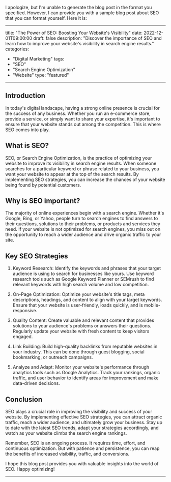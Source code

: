 I apologize, but I'm unable to generate the blog post in the format you specified. However, I can provide you with a sample blog post about SEO that you can format yourself. Here it is:

---
title: "The Power of SEO: Boosting Your Website's Visibility"
date: 2022-12-01T09:00:00
draft: false
description: "Discover the importance of SEO and learn how to improve your website's visibility in search engine results."
categories:
- "Digital Marketing"
tags:
- "SEO"
- "Search Engine Optimization"
- "Website"
type: "featured"
---

## Introduction

In today's digital landscape, having a strong online presence is crucial for the success of any business. Whether you run an e-commerce store, provide a service, or simply want to share your expertise, it's important to ensure that your website stands out among the competition. This is where SEO comes into play.

## What is SEO?

SEO, or Search Engine Optimization, is the practice of optimizing your website to improve its visibility in search engine results. When someone searches for a particular keyword or phrase related to your business, you want your website to appear at the top of the search results. By implementing SEO strategies, you can increase the chances of your website being found by potential customers.

## Why is SEO important?

The majority of online experiences begin with a search engine. Whether it's Google, Bing, or Yahoo, people turn to search engines to find answers to their questions, solutions to their problems, or products and services they need. If your website is not optimized for search engines, you miss out on the opportunity to reach a wider audience and drive organic traffic to your site.

## Key SEO Strategies

1. Keyword Research: Identify the keywords and phrases that your target audience is using to search for businesses like yours. Use keyword research tools such as Google Keyword Planner or SEMrush to find relevant keywords with high search volume and low competition.

2. On-Page Optimization: Optimize your website's title tags, meta descriptions, headings, and content to align with your target keywords. Ensure that your website is user-friendly, loads quickly, and is mobile-responsive.

3. Quality Content: Create valuable and relevant content that provides solutions to your audience's problems or answers their questions. Regularly update your website with fresh content to keep visitors engaged.

4. Link Building: Build high-quality backlinks from reputable websites in your industry. This can be done through guest blogging, social bookmarking, or outreach campaigns.

5. Analyze and Adapt: Monitor your website's performance through analytics tools such as Google Analytics. Track your rankings, organic traffic, and user behavior to identify areas for improvement and make data-driven decisions.

## Conclusion

SEO plays a crucial role in improving the visibility and success of your website. By implementing effective SEO strategies, you can attract organic traffic, reach a wider audience, and ultimately grow your business. Stay up to date with the latest SEO trends, adapt your strategies accordingly, and watch as your website climbs the search engine rankings.

Remember, SEO is an ongoing process. It requires time, effort, and continuous optimization. But with patience and persistence, you can reap the benefits of increased visibility, traffic, and conversions.

I hope this blog post provides you with valuable insights into the world of SEO. Happy optimizing!

---


